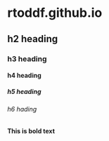# rtoddf.github.io
## h2 heading
### h3 heading
#### h4 heading
##### h5 heading
###### h6 hading

**This is bold text**
